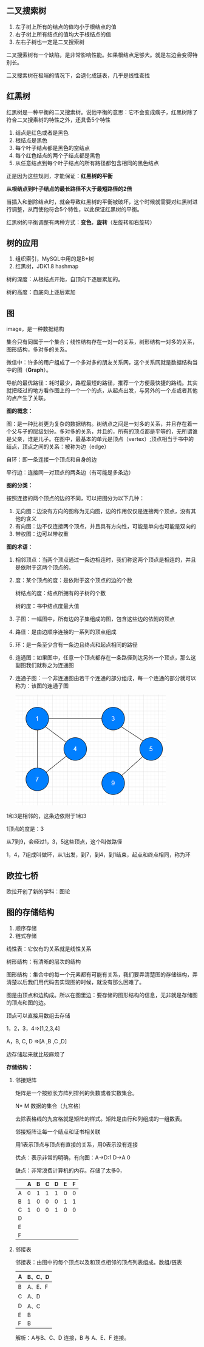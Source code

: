 ## 二叉搜索树

1. 左子树上所有的结点的值均小于根结点的值
2. 右子树上所有结点的值均大于根结点的值
3. 左右子树也一定是二叉搜索树

二叉搜索树有一个缺陷，是非常影响性能。如果根结点足够大。就是左边会变得特别长。

二叉搜索树在极端的情况下，会退化成链表，几乎是线性查找

## 红黑树

红黑树是一种平衡的二叉搜索树。说他平衡的意思：它不会变成瘸子，红黑树除了符合二叉搜素树的特性之外，还具备5个特性

1. 结点是红色或者是黑色
2. 根结点是黑色
3. 每个叶子结点都是黑色的空结点
4. 每个红色结点的两个子结点都是黑色
5. 从任意结点到每个叶子结点的所有路径都包含相同的黑色结点

正是因为这些规则，才能保证：**红黑树的平衡**

**从根结点到叶子结点的最长路径不大于最短路径的2倍**

当插入和删除结点时，就会导致红黑树的平衡被破坏，这个时候就需要对红黑树进行调整，从而使他符合5个特性，以此保证红黑树的平衡。

红黑树的平衡调整有两种方式：**变色**，**旋转**（左旋转和右旋转）

## 树的应用

1. 组织索引，MySQL中用的是B+树
2. 红黑树，JDK1.8 hashmap 

树的深度：从根结点开始，自顶向下逐层累加的。

树的高度：自底向上逐层累加

## 图

image，是一种数据结构

集合只有同属于一个集合；线性结构存在一对一的关系，树形结构一对多的关系，图形结构，多对多的关系。

微信中：许多的用户组成了一个多对多的朋友关系网，这个关系网就是数据结构当中的图（**Graph**）。

导航的最优路径：耗时最少，路程最短的路径，推荐一个方便最快捷的路线。其实就把经过的地方看作图上的一个一个的点，从起点出发，与另外的一个点或者其他的点产生了关联。

**图的概念：**

图：是一种比树更为复杂的数据结构。树结点之间是一对多的关系，并且存在着一个父与子的层级划分。多对多的关系，并且的，所有的顶点都是平等的，无所谓谁是父亲，谁是儿子。在图中，最基本的单元是顶点（vertex）;顶点相当于书中的结点，顶点之间的关系：被称为边（edge）

自环：即一条连接一个顶点和自身的边

平行边：连接同一对顶点的两条边（有可能是多条边）

**图的分类：**

按照连接的两个顶点的边的不同，可以把图分为以下几种：

1. 无向图：边没有方向的图称为无向图，边的作用仅仅是连接两个顶点，没有其他的含义
2. 有向图：边不仅连接两个顶点，并且具有方向性，可能是单向也可能是双向的
3. 带权图：边可以带权重

**图的术语：**

1. 相邻顶点：当两个顶点通过一条边相连时，我们称这两个顶点是相连的，并且是依附于这两个顶点的。

2. 度：某个顶点的度：是依附于这个顶点的边的个数

   树结点的度：结点所拥有的子树的个数

   树的度：书中结点度最大值

3. 子图：一幅图中，所有边的子集组成的图，包含这些边的依附的顶点

4. 路径：是由边顺序连接的一系列的顶点组成

5. 环：是一条至少含有一条边且终点和起点相同的路径

6. 连通图：如果图中，任意一个顶点都存在一条路径到达另外一个顶点，那么这副图我们就称之为连通图

7. 连通子图：一个非连通图由若干个连通的部分组成，每一个连通的部分就可以称为：该图的连通子图

   ![image-20210201205301267](assets/image-20210201205301267.png)

1和3是相邻的，这条边依附于1和3

1顶点的度是：3

从7到9，会经过1，3，5这些顶点，这个叫做路径

1，4，7组成叫做环，从1出发，到7，到4，到1结束，起点和终点相同，称为环

## 欧拉七桥

欧拉开创了新的学科：图论

## 图的存储结构

1. 顺序存储
2. 链式存储

线性表：它仅有的关系就是线性关系

树形结构：有清晰的层次的结构

图形结构：集合中的每一个元素都有可能有关系，我们要弄清楚图的存储结构，弄清楚以后我们用代码去实现图的时候，就没有那么困难了。

图是由顶点和边构成。所以在图里边：要存储的图形结构的信息，无非就是存储图的顶点和图的边。

顶点可以直接用数组去存储

1，2，3，4=>[1,2,3,4]

A，B, C, D =>[A ,B ,C ,D]

边存储起来就比较麻烦了

**存储结构：**

1. 邻接矩阵

   矩阵是一个按照长方阵列排列的负数或者实数集合。

   N* M 数据的集合（九宫格）

   去除表格线的九宫格就是矩阵的样式。矩阵是由行和列组成的一组数表。

   邻接矩阵让每一个结点和证书相关联

   用1表示顶点与顶点有直接的关系，用0表示没有连接

   优点：表示非常的明确，有向图：A->D:1 D->A 0

   缺点：非常浪费计算机的内存。存储了太多0，

   |      | A    | B    | C    | D    | E    | F    |
   | ---- | ---- | ---- | ---- | ---- | ---- | ---- |
   | A    | 0    | 1    | 1    | 1    | 0    | 0    |
   | B    | 1    | 0    | 0    | 0    | 1    | 1    |
   | C    | 1    | 0    | 0    | 1    | 0    | 0    |
   | D    |      |      |      |      |      |      |
   | E    |      |      |      |      |      |      |
   | F    |      |      |      |      |      |      |

2. 邻接表

   邻接表：由图中的每个顶点以及和顶点相邻的顶点列表组成。数组/链表

   | A    | B、C、D |
   | ---- | ------- |
   | B    | A、E、F |
   | C    | A、D    |
   | D    | A、C    |
   | E    | B       |
   | F    | B       |

   解析：A与B、C、D 连接，B 与  A、E、F 连接。

